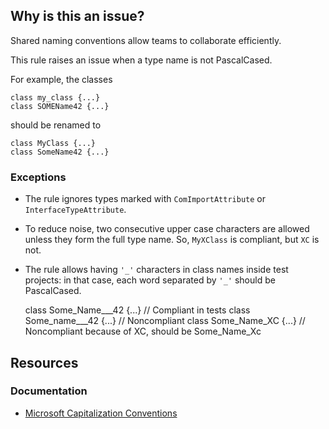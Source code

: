 ## Why is this an issue?

Shared naming conventions allow teams to collaborate efficiently.

This rule raises an issue when a type name is not PascalCased.

For example, the classes

    class my_class {...}
    class SOMEName42 {...}

should be renamed to

    class MyClass {...}
    class SomeName42 {...}

### Exceptions

- The rule ignores types marked with `ComImportAttribute` or `InterfaceTypeAttribute`.
- To reduce noise, two consecutive upper case characters are allowed unless they form the full type name. So, `MyXClass` is compliant,
  but `XC` is not.
- The rule allows having `'_'` characters in class names inside test projects: in that case, each word separated by `'_'`
  should be PascalCased.

    class Some_Name___42 {...} // Compliant in tests
    class Some_name___42 {...} // Noncompliant
    class Some_Name_XC {...} // Noncompliant because of XC, should be Some_Name_Xc

## Resources

### Documentation

- [Microsoft Capitalization
  Conventions](https://docs.microsoft.com/en-us/dotnet/standard/design-guidelines/capitalization-conventions)
